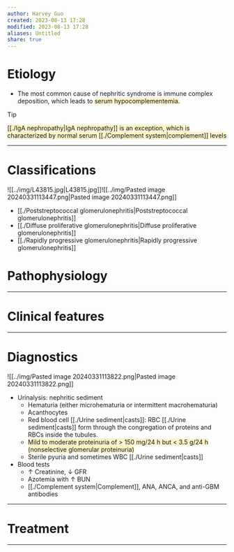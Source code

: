 ```yaml
---
author: Harvey Guo
created: 2023-08-13 17:28
modified: 2023-08-13 17:28
aliases: Untitled
share: true
---
```

# Etiology
- The most common cause of nephritic syndrome is immune complex deposition, which leads to <span style="background:rgba(240, 200, 0, 0.2)">serum hypocomplementemia.</span>
>[!tip] 
><span style="background:rgba(240, 200, 0, 0.2)">[[./IgA nephropathy|IgA nephropathy]] is an exception, which is characterized by normal serum [[./Complement system|complement]] levels</span>

---
# Classifications
![[../img/L43815.jpg|L43815.jpg]]![[../img/Pasted image 20240331113447.png|Pasted image 20240331113447.png]]
- [[./Poststreptococcal glomerulonephritis|Poststreptococcal glomerulonephritis]]
- [[./Diffuse proliferative glomerulonephritis|Diffuse proliferative glomerulonephritis]]
- [[./Rapidly progressive glomerulonephritis|Rapidly progressive glomerulonephritis]]

# Pathophysiology


---
# Clinical features


---
# Diagnostics
![[../img/Pasted image 20240331113822.png|Pasted image 20240331113822.png]]
- Urinalysis: nephritic sediment 
	- Hematuria (either microhematuria or intermittent macrohematuria)
	- Acanthocytes  
	- Red blood cell [[./Urine sediment|casts]]: RBC [[./Urine sediment|casts]] form through the congregation of proteins and RBCs inside the tubules. 
	- <span style="background:rgba(240, 200, 0, 0.2)">Mild to moderate proteinuria of > 150 mg/24 h but &lt; 3.5 g/24 h (nonselective glomerular proteinuria)</span> 
	- Sterile pyuria and sometimes WBC [[./Urine sediment|casts]]
- Blood tests
	- ↑ Creatinine, ↓ GFR
	- Azotemia with ↑ BUN 
	- [[./Complement system|Complement]], ANA, ANCA, and anti-GBM antibodies

---
# Treatment


---
